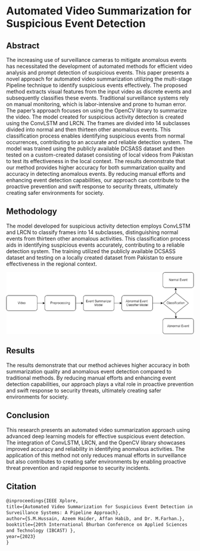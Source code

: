 # Automated Video Summarization for Suspicious Event Detection

## Abstract

The increasing use of surveillance cameras to mitigate anomalous events has necessitated the development of automated methods for efficient video analysis and prompt detection of suspicious events. This paper presents a novel approach for automated video summarization utilizing the multi-stage Pipeline technique to identify suspicious events effectively. The proposed method extracts visual features from the input video as discrete events and subsequently classifies these events. Traditional surveillance systems rely on manual monitoring, which is labor-intensive and prone to human error. The paper’s approach focuses on using the OpenCV library to summarize the video. The model created for suspicious activity detection is created using the ConvLSTM and LRCN. The frames are divided into 14 subclasses divided into normal and then thirteen other anomalous events. This classification process enables identifying suspicious events from normal occurrences, contributing to an accurate and reliable detection system. The model was trained using the publicly available DCSASS dataset and then tested on a custom-created dataset consisting of local videos from Pakistan to test its effectiveness in the local context. The results demonstrate that our method provides higher accuracy for both summarization quality and accuracy in detecting anomalous events. By reducing manual efforts and enhancing event detection capabilities, our approach can contribute to the proactive prevention and swift response to security threats, ultimately creating safer environments for society.

## Methodology

The model developed for suspicious activity detection employs ConvLSTM and LRCN to classify frames into 14 subclasses, distinguishing normal events from thirteen other anomalous activities. This classification process aids in identifying suspicious events accurately, contributing to a reliable detection system. The training utilized the publicly available DCSASS dataset and testing on a locally created dataset from Pakistan to ensure effectiveness in the regional context.

![User Journey Diagram](https://github.com/SYED-M-HUSSAIN/Vision-Pipeline-Research-Project/blob/main/Pipeline.png)
## Results

The results demonstrate that our method achieves higher accuracy in both summarization quality and anomalous event detection compared to traditional methods. By reducing manual efforts and enhancing event detection capabilities, our approach plays a vital role in proactive prevention and swift response to security threats, ultimately creating safer environments for society.

## Conclusion

This research presents an automated video summarization approach using advanced deep learning models for effective suspicious event detection. The integration of ConvLSTM, LRCN, and the OpenCV library showcases improved accuracy and reliability in identifying anomalous activities. The application of this method not only reduces manual efforts in surveillance but also contributes to creating safer environments by enabling proactive threat prevention and rapid response to security incidents.

## Citation
```
@inproceedings{IEEE Xplore,
title={Automated Video Summarization for Suspicious Event Detection in Surveillance Systems: A Pipeline Approach},
author={S.M.Hussain, Azeem Haider, Affan Habib, and Dr. M.Farhan.},
booktitle={20th International Bhurban Conference on Applied Sciences and Technology (IBCAST) },
year={2023}
}
```
